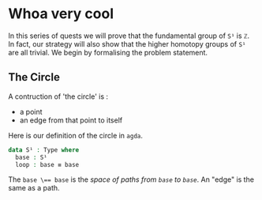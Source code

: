 Whoa very cool
=======================

In this series of quests we will prove that the fundamental group
of `S¹` is `ℤ`.
In fact, our strategy will also show that the higher homotopy groups of
`S¹` are all trivial. 
We begin by formalising the problem statement.



## The Circle

A contruction of 'the circle' is :

- a point
- an edge from that point to itself

Here is our definition of the circle in `agda`.

```agda
data S¹ : Type where
  base : S¹
  loop : base ≡ base
```

The `base \== base` is the _space of paths from `base` to `base`_.
An "edge" is the same as a path.

